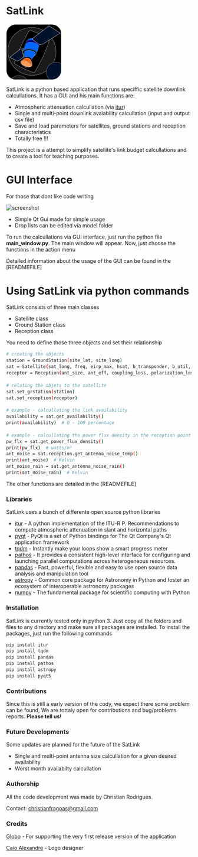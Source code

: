 # SatLink

<img src="pics/LogoSatLink225_225_white.png" alt="logo" width="150"/>

SatLink is a python based application that runs speciffic satellite downlink calcullations. It has a GUI and his main functions are:

  - Atmospheric attenuation calcullation (via [itur])
  - Single and multi-point downlink avaiability calcullation (input and output csv file)
  - Save and load parameters for satellites, ground stations and reception characteristics
  - Totally free !!!

This project is a attempt to simplify satellite's link budget calcullations and to create a tool for teaching purposes. 

# GUI Interface
For those that dont like code writing

<img src="https://i.imgur.com/ZMpcxgH.png" alt="screenshot" width="500"/>

  - Simple Qt Gui made for simple usage
  - Drop lists can be edited via model folder

To run the calcullations via GUI interface, just run the python file **main_window.py**. The main window will appear. Now, just choose the functions in the action menu

Detailed information about the usage of the GUI can be found in the [READMEFILE]

# Using SatLink via python commands 
 SatLink consists of three main classes 
 
  - Satellite class
  - Ground Station class
  - Reception class

You need to define those three objects and set their relationship
```sh
# creating the objects
station = GroundStation(site_lat, site_long)
sat = Satellite(sat_long, freq, eirp_max, hsat, b_transponder, b_util, _, _, mod, rolloff, fec)
receptor = Reception(ant_size, ant_eff, coupling_loss, polarization_loss, lnb_gain, lnb_noise_temp, cable_loss, desfoc_max)

# relating the objets to the satellite
sat.set_grstation(station)
sat.set_reception(receptor) 

# example - calcullating the link availability
availability = sat.get_availability()
print(availability)  # 0 - 100 percentage

# example - calcullating the power flux density in the reception point and the antenna noise in rain conditions
pw_flx = sat.get_power_flux_density()
print(pw_flx)  # watts/m²
ant_noise = sat.reception.get_antenna_noise_temp()
print(ant_noise)  # Kelvin
ant_noise_rain = sat.get_antenna_noise_rain()
print(ant_noise_rain)  # Kelvin
```

The other functions are detailed in the [READMEFILE]

### Libraries

SatLink uses a bunch of differente open source python libraries

* [itur] - A python implementation of the ITU-R P. Recommendations to compute atmospheric attenuation in slant and horizontal paths
* [pyqt] - PyQt is a set of Python bindings for The Qt Company's Qt application framework
* [tqdm] - Instantly make your loops show a smart progress meter
* [pathos] - It provides a consistent high-level interface for configuring and launching parallel computations across heterogeneous resources.
* [pandas] - Fast, powerful, flexible and easy to use open source data analysis and manipulation tool
* [astropy] - Common core package for Astronomy in Python and foster an ecosystem of interoperable astronomy packages
* [numpy] - The fundamental package for scientific computing with Python

### Installation

SatLink is currently tested only in python 3.
Just copy all the folders and files to any directory and make sure all packages are installed. To install the packages, just run the following commands

```sh
pip install itur
pip install tqdm
pip install pandas
pip install pathos
pip install astropy
pip install pyqt5
```

### Contributions

Since this is still a early version of the cody, we expect there some problem can be found, We are tottaly open for contributions and bug/problems reports. **Please tell us!**

### Future Developments

Some updates are planned for the future of the SatLink

* Single and multi-point antenna size calcullation for a given desired availability
* Worst month availabilty calcullation

### Authorship

All the code development was made by Christian Rodrigues.

Contact: christianfragoas@gmail.com

### Credits

[Globo] - For supporting the very first release version of the application

[Caio Alexandre] - Logo designer


[//]: # (These are reference links used in the body of this note and get stripped out when the markdown processor does its job. There is no need to format nicely because it shouldn't be seen. Thanks SO - http://stackoverflow.com/questions/4823468/store-comments-in-markdown-syntax)


   [Globo]: <https://globoplay.globo.com/>
   [itur]: <https://github.com/iportillo/ITU-Rpy>
   [pathos]: <https://github.com/uqfoundation/pathos>
   [tqdm]: <https://github.com/tqdm/tqdm>
   [pandas]: <https://pandas.pydata.org/>
   [astropy]: <https://www.astropy.org/>
   [numpy]: <https://numpy.org/>
   [pyqt]: <https://riverbankcomputing.com/software/pyqt/intro>
   [Caio Alexandre]: <https://www.instagram.com/caioalexandredasilva>   
